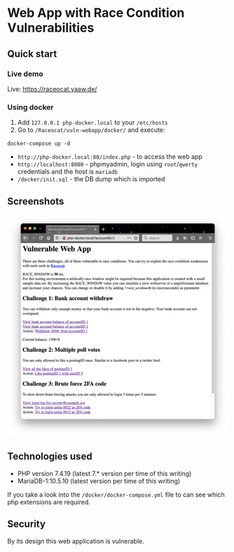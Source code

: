 # Web App with Race Condition Vulnerabilities

## Quick start

### Live demo

Live: https://raceocat.yaaw.de/

### Using docker

1. Add `127.0.0.1 php-docker.local` to your `/etc/hosts`
2. Go to `/Raceocat/vuln-webapp/docker/` and execute:

```
docker-compose up -d
```

* `http://php-docker.local:80/index.php` - to access the web app
* `http://localhost:8000` - phpmyadmin, login using `root`/`qwerty` credentials and the host is `mariadb`
* `/docker/init.sql` - the DB dump which is imported

## Screenshots

![Screenshot vuln-webapp](./docs/Screenshot_vulnwebapp.png)

## Technologies used

* PHP version 7.4.19 (latest 7.* version per time of this writing)
* MariaDB-1:10.5.10 (latest version per time of this writing)

If you take a look into the  `/docker/docker-compose.yml` file to can see which php extensions are required.

## Security

By its design this web application is vulnerable. 
